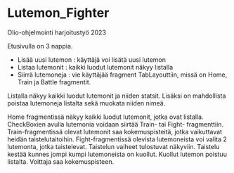 # Lutemon_Fighter
Olio-ohjelmointi harjoitustyö 2023


Etusivulla on 3 nappia.
- Lisää uusi lutemon : käyttäjä voi lisätä uusi lutemon
- Listaa lutemonit : kaikki luodut lutemonit näkyy listalla
- Siirrä lutemoneja : vie käyttäjää fragment TabLayouttiin, missä on Home, Train ja Battle fragmentit.

Listalla näkyy kaikki luodut lutemonit ja niiden statsit. Lisäksi on mahdollista poistaa lutemoneja listalta sekä muokata niiden nimeä.

Home fragmentissä näkyy kaikki luodut lutemonit, jotka ovat listalla. CheckBoxien avulla lutemonia voidaan siirtää Train- tai Fight- fragmenttiin. 
Train-fragmentissä olevat lutemonit saa kokemuspisteitä, jotka vaikuttavat heidän taistelutaitoihin.
Fight-fragmentissä olevista lutemoneista voi valita 2 lutemonta, jotka taistelevat.
Taistelun vaiheet tulostuvat näkyviin. Taistelu kestää kunnes jompi kumpi lutemoneista on kuollut.
Kuollut lutemon poistuu listalta. Voittaja saa kokemuspisteen.
